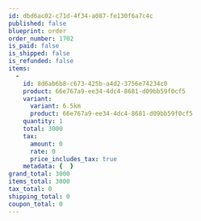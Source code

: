 ```yaml
---
id: dbd6ac02-c71d-4f34-a087-fe130f6a7c4c
published: false
blueprint: order
order_number: 1702
is_paid: false
is_shipped: false
is_refunded: false
items:
  -
    id: 8d6ab6b8-c673-425b-a4d2-3756e74234c0
    product: 66e767a9-ee34-4dc4-8681-d09bb59f0cf5
    variant:
      variant: 6.5km
      product: 66e767a9-ee34-4dc4-8681-d09bb59f0cf5
    quantity: 1
    total: 3000
    tax:
      amount: 0
      rate: 0
      price_includes_tax: true
    metadata: {  }
grand_total: 3000
items_total: 3000
tax_total: 0
shipping_total: 0
coupon_total: 0
---
```


